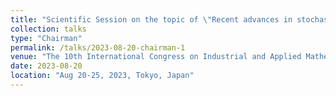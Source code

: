```yaml
---
title: "Scientific Session on the topic of \"Recent advances in stochastic nonlinear dynamics: modeling, data analysis\""
collection: talks
type: "Chairman"
permalink: /talks/2023-08-20-chairman-1
venue: "The 10th International Congress on Industrial and Applied Mathematics (ICIAM 2023)"
date: 2023-08-20
location: "Aug 20-25, 2023, Tokyo, Japan"
---
```

